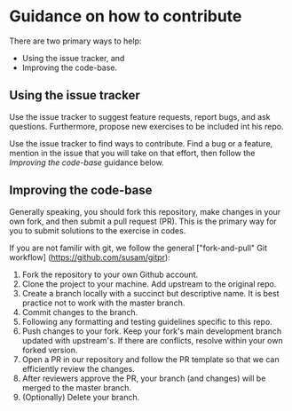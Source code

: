 # Guidance on how to contribute

There are two primary ways to help:
 - Using the issue tracker, and
 - Improving the code-base.


## Using the issue tracker

Use the issue tracker to suggest feature requests, report bugs, and ask questions.
Furthermore, propose new exercises to be included int his repo.

Use the issue tracker to find ways to contribute. Find a bug or a feature, mention in
the issue that you will take on that effort, then follow the _Improving the code-base_
guidance below.


## Improving the code-base

Generally speaking, you should fork this repository, make changes in your own fork, and then submit a pull request (PR). 
This is the primary way for you to submit solutions to the exercise in codes. 

If you are not familir with git, we follow the general ["fork-and-pull" Git workflow] (https://github.com/susam/gitpr):

1. Fork the repository to your own Github account.
2. Clone the project to your machine. Add upstream to the original repo.
3. Create a branch locally with a succinct but descriptive name. It is best practice not to work with the master branch.
4. Commit changes to the branch. 
5. Following any formatting and testing guidelines specific to this repo.
6. Push changes to your fork. Keep your fork's main development branch updated with upstream's. If there are conflicts, resolve within your own forked version.
7. Open a PR in our repository and follow the PR template so that we can efficiently review the changes.
8. After reviewers approve the PR, your branch (and changes) will be merged to the master branch.
9. (Optionally) Delete your branch.



